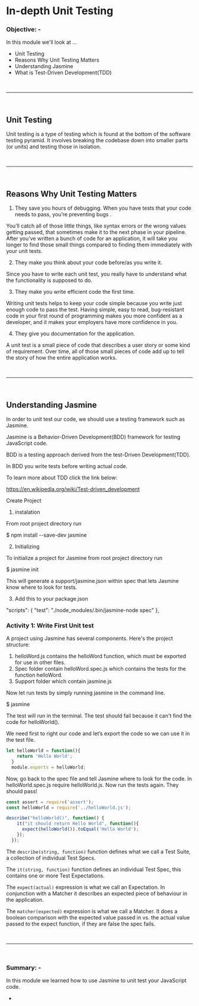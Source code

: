 # In-depth Unit Testing

### **Objective: -**

In this module we'll look at ...

- Unit Testing
- Reasons Why Unit Testing Matters
- Understanding Jasmine
- What is Test-Driven Development(TDD)

<br>

---

<br>

## Unit Testing

Unit testing is a type of testing which is found at the bottom of the software testing pyramid. It involves breaking the codebase down into smaller parts (or units) and testing those in isolation.

<br>

---

<br>

## Reasons Why Unit Testing Matters

1. They save you hours of debugging.
When you have tests that your code needs to pass, you’re preventing bugs .

You’ll catch all of those little things, like syntax errors or the wrong values getting passed, that sometimes make it to the next phase in your pipeline. After you’ve written a bunch of code for an application, it will take you longer to find those small things compared to finding them immediately with your unit tests.


2. They make you think about your code before/as you write it.

Since you have to write each unit test, you really have to understand what the functionality is supposed to do.

3. They make you write efficient code the first time.

Writing unit tests helps to keep your code simple because you write just enough code to pass the test. Having simple, easy to read, bug-resistant code in your first round of programming makes you more confident as a developer, and it makes your employers have more confidence in you.

4. They give you documentation for the application.

A unit test is a small piece of code that describes a user story or some kind of requirement. Over time, all of those small pieces of code add up to tell the story of how the entire application works.

<br>

---

<br>

## Understanding Jasmine
In order to unit test our code, we should use a testing framework such as Jasmine.

 Jasmine is a Behavior-Driven Development(BDD) framework for testing JavaScript code.

 BDD is a testing approach derived from the test-Driven Development(TDD).

 In BDD you write tests before writing actual code.

To learn more about TDD click the link below:

https://en.wikipedia.org/wiki/Test-driven_development 

 Create Project

 1. instalation

 From root project directory run

 $ npm install --save-dev jasmine

 2. Initializing

 To initialize a project for Jasmine from root project directory run

 $ jasmine init

 This will generate a support/jasmine.json within spec that lets Jasmine know where to look for tests.

 3. Add this to your package.json

 "scripts": {
        "test": "./node_modules/.bin/jasmine-node spec"
      },

### **Activity 1: Write First Unit test**

A project using Jasmine has several components. Here's the project structure:

1. helloWord.js contains the helloWord function, which must be exported for use in other files.
2. Spec folder contain helloWord.spec.js which contains the tests for the function helloWord.
3. Support folder which contain jasmine.js

Now let run tests by simply running jasmine in the command line.

$ jasmine

The test will run in the terminal. The test should fail because it can't find the code for helloWorld().

We need first to right our code and let’s export the code so we can use it in the test file.

```js
let helloWorld = function(){
    return 'Hello World';
  }
  module.exports = helloWorld;
```

Now, go back to the spec file and tell Jasmine where to look for the code. In helloWorld.spec.js require helloWorld.js. Now run the tests again. They should pass!

```js
const assert = require('assert');
const helloWorld = require('../helloWorld.js');

describe("helloWorld()", function() {
    it("it should return Hello World", function(){
      expect(helloWorld()).toEqual('Hello World');
    });
  });
```

The ``describe(string, function)`` function defines what we call a Test Suite, a collection of individual Test Specs.

The ``it(string, function)`` function defines an individual Test Spec, this contains one or more Test Expectations.

The ``expect(actual)`` expression is what we call an Expectation. In conjunction with a Matcher it describes an expected piece of behaviour in the application.

The ``matcher(expected)`` expression is what we call a Matcher. It does a boolean comparison with the expected value passed in vs. the actual value passed to the expect function, if they are false the spec fails.

<br>

---

<br>

### **Summary: -**

In this module we learned how to use Jasmine to unit test your JavaScript code.

-
